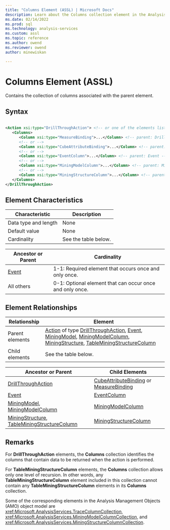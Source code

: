 ```yaml
---
title: "Columns Element (ASSL) | Microsoft Docs"
description: Learn about the Columns collection element in the Analysis Services Scripting Language (ASSL) schema.
ms.date: 02/14/2022
ms.prod: sql
ms.technology: analysis-services
ms.custom: assl
ms.topic: reference
ms.author: owend
ms.reviewer: owend
author: minewiskan

---
```

# Columns Element (ASSL)

  Contains the collection of columns associated with the parent element.  
  
## Syntax  
  
```xml  
  
<Action xsi:type="DrillThroughAction"> <!-- or one of the elements listed below in the Element Relationships table -->  
   <Columns>  
      <Column xsi:type="MeasureBinding">...</Column> <!-- parent: DrillThroughAction -->  
      <!-- or -->  
      <Column xsi:type="CubeAttributeBinding">...</Column> <!-- parent: DrillThroughAction -->  
      <!-- or -->  
      <Column xsi:type="EventColumn">...</Column> <!-- parent: Event -->  
      <!-- or -->  
      <Column xsi:type="MiningModelColumn">...</Column> <!-- parent: MiningModel or MiningModelColumn -->  
      <!-- or -->  
      <Column xsi:type="MiningStructureColumn">...</Column> <!-- parent: MiningStructure or TableMiningStructureColumn -->  
   </Columns>  
</DrillThroughAction>  
```  
  
## Element Characteristics  
  
|Characteristic|Description|  
|--------------------|-----------------|  
|Data type and length|None|  
|Default value|None|  
|Cardinality|See the table below.|  
  
|Ancestor or Parent|Cardinality|  
|------------------------|-----------------|  
|[Event](../objects/event-element-assl.md)|1-1: Required element that occurs once and only once.|  
|All others|0-1: Optional element that can occur once and only once.|  
  
## Element Relationships  
  
|Relationship|Element|  
|------------------|-------------|  
|Parent elements|[Action](../objects/action-element-assl.md) of type [DrillThroughAction](../data-type/drillthroughaction-data-type-assl.md), [Event](../objects/event-element-assl.md), [MiningModel](../objects/miningmodel-element-assl.md), [MiningModelColumn](../data-type/miningmodelcolumn-data-type-assl.md), [MiningStructure](../objects/miningstructure-element-assl.md), [TableMiningStructureColumn](../data-type/tableminingstructurecolumn-data-type-assl.md)|  
|Child elements|See the table below.|  
  
|Ancestor or Parent|Child Elements|  
|------------------------|--------------------|  
|[DrillThroughAction](../data-type/drillthroughaction-data-type-assl.md)|[CubeAttributeBinding](../data-type/cubeattributebinding-data-type-assl.md) or [MeasureBinding](../data-type/measurebinding-data-type-assl.md)|  
|[Event](../objects/event-element-assl.md)|[EventColumn](../data-type/eventcolumn-data-type-assl.md)|  
|[MiningModel](../objects/miningmodel-element-assl.md), [MiningModelColumn](../data-type/miningmodelcolumn-data-type-assl.md)|[MiningModelColumn](../data-type/miningmodelcolumn-data-type-assl.md)|  
|[MiningStructure](../objects/miningstructure-element-assl.md), [TableMiningStructureColumn](../data-type/tableminingstructurecolumn-data-type-assl.md)|[MiningStructureColumn](../data-type/miningstructurecolumn-data-type-assl.md)|  
  
## Remarks  
 For **DrillThroughAction** elements, the **Columns** collection identifies the columns that contain data to be returned when the action is performed.  
  
 For **TableMiningStructureColumn** elements, the **Columns** collection allows only one level of recursion. In other words, any **TableMiningStructureColumn** element included in this collection cannot contain any **TableMiningStructureColumn** elements in its **Columns** collection.  
  
 Some of the corresponding elements in the Analysis Management Objects (AMO) object model are <xref:Microsoft.AnalysisServices.TraceColumnCollection>, <xref:Microsoft.AnalysisServices.MiningModelColumnCollection>, and <xref:Microsoft.AnalysisServices.MiningStructureColumnCollection>.  

